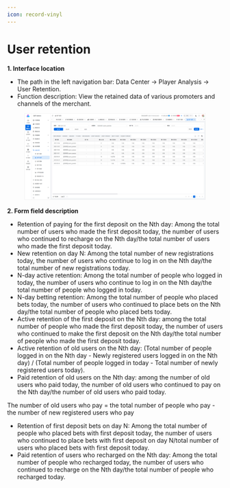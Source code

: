 ```yaml
---
icon: record-vinyl
---
```


# User retention

**1. Interface location**

* The path in the left navigation bar: Data Center → Player Analysis → User Retention.
* Function description: View the retained data of various promoters and channels of the merchant.

<figure><img src="../../.gitbook/assets/image (29).png" alt=""><figcaption></figcaption></figure>

**2. Form field description**

* Retention of paying for the first deposit on the Nth day: Among the total number of users who made the first deposit today, the number of users who continued to recharge on the Nth day/the total number of users who made the first deposit today.
* New retention on day N: Among the total number of new registrations today, the number of users who continue to log in on the Nth day/the total number of new registrations today.
* N-day active retention: Among the total number of people who logged in today, the number of users who continue to log in on the Nth day/the total number of people who logged in today.
* N-day betting retention: Among the total number of people who placed bets today, the number of users who continued to place bets on the Nth day/the total number of people who placed bets today.
* Active retention of the first deposit on the Nth day: among the total number of people who made the first deposit today, the number of users who continued to make the first deposit on the Nth day/the total number of people who made the first deposit today.
* Active retention of old users on the Nth day: (Total number of people logged in on the Nth day - Newly registered users logged in on the Nth day) / (Total number of people logged in today - Total number of newly registered users today).
* Paid retention of old users on the Nth day: among the number of old users who paid today, the number of old users who continued to pay on the Nth day/the number of old users who paid today.

The number of old users who pay = the total number of people who pay - the number of new registered users who pay

* Retention of first deposit bets on day N: Among the total number of people who placed bets with first deposit today, the number of users who continued to place bets with first deposit on day N/total number of users who placed bets with first deposit today.
* Paid retention of users who recharged on the Nth day: Among the total number of people who recharged today, the number of users who continued to recharge on the Nth day/the total number of people who recharged today.
